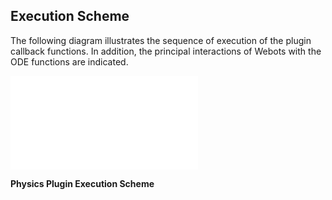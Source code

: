 ## Execution Scheme

The following diagram illustrates the sequence of execution of the plugin
callback functions. In addition, the principal interactions of Webots with the
ODE functions are indicated.

![Physics Plugin Execution Scheme](pdf/physics_execution_scheme.pdf)

**Physics Plugin Execution Scheme**

